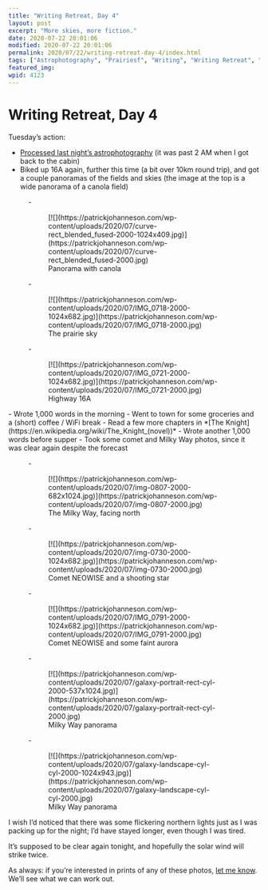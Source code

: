 ```yaml
---
title: "Writing Retreat, Day 4"
layout: post
excerpt: "More skies, more fiction."
date: 2020-07-22 20:01:06
modified: 2020-07-22 20:01:06
permalink: 2020/07/22/writing-retreat-day-4/index.html
tags: ["Astrophotography", "Prairiesf", "Writing", "Writing Retreat", "Photos", "So It Goes", "Writing"]
featured_img: 
wpid: 4123
---
```


# Writing Retreat, Day 4

Tuesday’s action:

- [Processed last night’s astrophotography](https://patrickjohanneson.com/2020/07/21/writing-retreat-2020-day-3/) (it was past 2 AM when I got back to the cabin)
- Biked up 16A again, further this time (a bit over 10km round trip), and got a couple panoramas of the fields and skies (the image at the top is a wide panorama of a canola field)

<figure class="is-layout-flex wp-block-gallery-76 wp-block-gallery columns-3 is-cropped">- <figure>[![](https://patrickjohanneson.com/wp-content/uploads/2020/07/curve-rect_blended_fused-2000-1024x409.jpg)](https://patrickjohanneson.com/wp-content/uploads/2020/07/curve-rect_blended_fused-2000.jpg)<figcaption class="blocks-gallery-item__caption">Panorama with canola</figcaption></figure>
- <figure>[![](https://patrickjohanneson.com/wp-content/uploads/2020/07/IMG_0718-2000-1024x682.jpg)](https://patrickjohanneson.com/wp-content/uploads/2020/07/IMG_0718-2000.jpg)<figcaption class="blocks-gallery-item__caption">The prairie sky</figcaption></figure>
- <figure>[![](https://patrickjohanneson.com/wp-content/uploads/2020/07/IMG_0721-2000-1024x682.jpg)](https://patrickjohanneson.com/wp-content/uploads/2020/07/IMG_0721-2000.jpg)<figcaption class="blocks-gallery-item__caption">Highway 16A</figcaption></figure>

</figure>- Wrote 1,000 words in the morning
- Went to town for some groceries and a (short) coffee / WiFi break
- Read a few more chapters in *[The Knight](https://en.wikipedia.org/wiki/The_Knight_(novel))*
- Wrote another 1,000 words before supper
- Took some comet and Milky Way photos, since it was clear again despite the forecast

<figure class="is-layout-flex wp-block-gallery-78 wp-block-gallery columns-3 is-cropped">- <figure>[![](https://patrickjohanneson.com/wp-content/uploads/2020/07/img-0807-2000-682x1024.jpg)](https://patrickjohanneson.com/wp-content/uploads/2020/07/img-0807-2000.jpg)<figcaption class="blocks-gallery-item__caption">The Milky Way, facing north</figcaption></figure>
- <figure>[![](https://patrickjohanneson.com/wp-content/uploads/2020/07/img-0730-2000-1024x682.jpg)](https://patrickjohanneson.com/wp-content/uploads/2020/07/img-0730-2000.jpg)<figcaption class="blocks-gallery-item__caption">Comet NEOWISE and a shooting star</figcaption></figure>
- <figure>[![](https://patrickjohanneson.com/wp-content/uploads/2020/07/IMG_0791-2000-1024x682.jpg)](https://patrickjohanneson.com/wp-content/uploads/2020/07/IMG_0791-2000.jpg)<figcaption class="blocks-gallery-item__caption">Comet NEOWISE and some faint aurora</figcaption></figure>
- <figure>[![](https://patrickjohanneson.com/wp-content/uploads/2020/07/galaxy-portrait-rect-cyl-2000-537x1024.jpg)](https://patrickjohanneson.com/wp-content/uploads/2020/07/galaxy-portrait-rect-cyl-2000.jpg)<figcaption class="blocks-gallery-item__caption">Milky Way panorama</figcaption></figure>
- <figure>[![](https://patrickjohanneson.com/wp-content/uploads/2020/07/galaxy-landscape-cyl-cyl-2000-1024x943.jpg)](https://patrickjohanneson.com/wp-content/uploads/2020/07/galaxy-landscape-cyl-cyl-2000.jpg)<figcaption class="blocks-gallery-item__caption">Milky Way panorama</figcaption></figure>

</figure>I wish I’d noticed that there was some flickering northern lights just as I was packing up for the night; I’d have stayed longer, even though I was tired.

It’s supposed to be clear again tonight, and hopefully the solar wind will strike twice.

As always: if you’re interested in prints of any of these photos, [let me know](https://patrickjohanneson.com/contact/). We’ll see what we can work out.